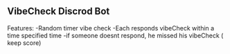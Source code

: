 ## VibeCheck Discrod Bot

Features:
-Random timer vibe check
-Each responds vibeCheck within a time specified time
    -if someone doesnt respond, he missed his vibeCheck ( keep score)